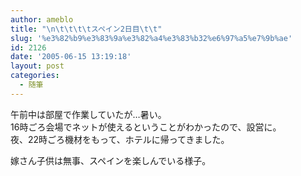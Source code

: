 ```yaml
---
author: ameblo
title: "\n\t\t\t\tスペイン2日目\t\t"
slug: '%e3%82%b9%e3%83%9a%e3%82%a4%e3%83%b32%e6%97%a5%e7%9b%ae'
id: 2126
date: '2005-06-15 13:19:18'
layout: post
categories:
  - 随筆
---
```


午前中は部屋で作業していたが…暑い。  
16時ごろ会場でネットが使えるということがわかったので、設営に。  
夜、22時ごろ機材をもって、ホテルに帰ってきました。  

嫁さん子供は無事、スペインを楽しんでいる様子。